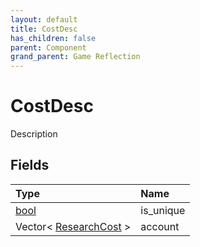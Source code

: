 ```yaml
---
layout: default
title: CostDesc
has_children: false
parent: Component
grand_parent: Game Reflection
---
```

# CostDesc
Description 

## Fields

| Type | Name |
|:----------|:--------------|
| [bool](/riftbreaker-wiki/docs/game-reflection/components/bool/) | is_unique |
| Vector< [ResearchCost](/riftbreaker-wiki/docs/game-reflection/classes/research_cost/) > | account |

